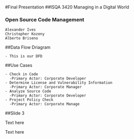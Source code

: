 #Final Presentation 
##ISQA 3420 Managing in a Digital World
### Open Source Code Management

    Alexander Ives
    Christopher Kozeny
    Alberto Briseno
  

##Data Flow Driagram 

    - This is our DFD
   

##Use Cases  

    - Check in Code
      -Primary Actor: Corporate Developer
    - Determine License and Vulnerability Information
      -Primary Actor: Corporate Manager
    - Analyze Source Code
      -Primary Actor: Corporate Developer
    - Project Policy Check 
      -Primary Actor: Corporate Manage
    

##Slide 3 

Text here 

 Text here 
